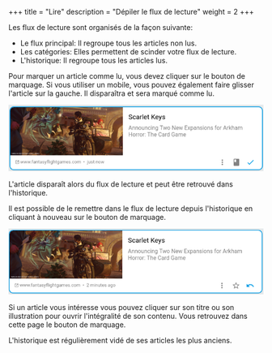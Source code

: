+++
title = "Lire"
description = "Dépiler le flux de lecture"
weight = 2
+++

Les flux de lecture sont organisés de la façon suivante:

- Le flux principal: Il regroupe tous les articles non lus.
- Les catégories: Elles permettent de scinder votre flux de lecture.
- L'historique: Il regroupe tous les articles lus.

Pour marquer un article comme lu, vous devez cliquer sur le bouton de marquage.
Si vous utiliser un mobile, vous pouvez également faire glisser l'article sur la gauche.
Il disparaîtra et sera marqué comme lu.

![](images/mark-as-read.png)

L'article disparaît alors du flux de lecture et peut être retrouvé dans l'historique.

Il est possible de le remettre dans le flux de lecture depuis l'historique en cliquant à nouveau sur le bouton de marquage.

![](images/mark-as-unread.png)

Si un article vous intéresse vous pouvez cliquer sur son titre ou son illustration pour ouvrir l'intégralité de son contenu.
Vous retrouvez dans cette page le bouton de marquage.

L'historique est régulièrement vidé de ses articles les plus anciens.
